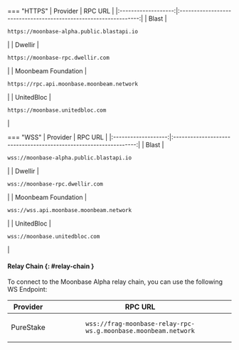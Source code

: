 === "HTTPS"
    |      Provider       |                             RPC URL                              |
    |:-------------------:|:----------------------------------------------------------------:|
    |        Blast        |    <pre>```https://moonbase-alpha.public.blastapi.io```</pre>    |
    |       Dwellir       |        <pre>```https://moonbase-rpc.dwellir.com```</pre>         |
    | Moonbeam Foundation |    <pre>```https://rpc.api.moonbase.moonbeam.network```</pre>    |
    |     UnitedBloc      |         <pre>```https://moonbase.unitedbloc.com```</pre>         |

=== "WSS"
    |      Provider       |                              RPC URL                              |
    |:-------------------:|:-----------------------------------------------------------------:|
    |        Blast        |     <pre>```wss://moonbase-alpha.public.blastapi.io```</pre>      |
    |       Dwellir       |          <pre>```wss://moonbase-rpc.dwellir.com```</pre>          |
    | Moonbeam Foundation |     <pre>```wss://wss.api.moonbase.moonbeam.network```</pre>      |
    |     UnitedBloc      |          <pre>```wss://moonbase.unitedbloc.com```</pre>           |

#### Relay Chain {: #relay-chain }

To connect to the Moonbase Alpha relay chain, you can use the following WS Endpoint:

| Provider  |                                    RPC URL                                    |
|:---------:|:-----------------------------------------------------------------------------:|
| PureStake | <pre>```wss://frag-moonbase-relay-rpc-ws.g.moonbase.moonbeam.network```</pre> |